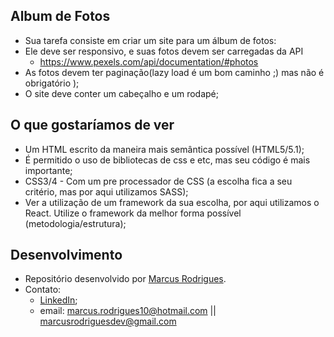 ## Album de Fotos

- Sua tarefa consiste em criar um site para um álbum de fotos:
- Ele deve ser responsivo, e suas fotos devem ser carregadas da API
  - https://www.pexels.com/api/documentation/#photos
- As fotos devem ter paginação(lazy load é um bom caminho ;) mas não é obrigatório ); 
- O site deve conter um cabeçalho e um rodapé;

## O que gostaríamos de ver

- Um HTML escrito da maneira mais semântica possível (HTML5/5.1);
- É permitido o uso de bibliotecas de css e etc, mas seu código é mais importante;
- CSS3/4 - Com um pre processador de CSS (a escolha fica a seu critério, mas por aqui utilizamos SASS);
- Ver a utilização de um framework da sua escolha, por aqui utilizamos o React. Utilize o framework da melhor forma possível (metodologia/estrutura);

## Desenvolvimento

- Repositório desenvolvido por <a href="https://www.linkedin.com/in/marcusrodriguesdev/" target="_blank" rel="noreferrer">Marcus Rodrigues</a>.
- Contato:
  - <a href="https://www.linkedin.com/in/marcusrodriguesdev/" target="_blank" rel="noreferrer">LinkedIn</a>;
  - email: marcus.rodrigues10@hotmail.com || marcusrodriguesdev@gmail.com
